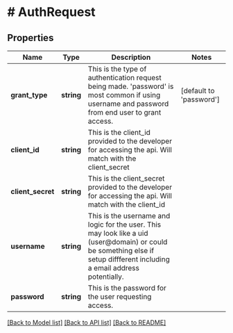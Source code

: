 # # AuthRequest

## Properties

Name | Type | Description | Notes
------------ | ------------- | ------------- | -------------
**grant_type** | **string** | This is the type of authentication request being made. &#39;password&#39; is most common if using username and password from end user to grant access. | [default to 'password']
**client_id** | **string** | This is the client_id provided to the developer for accessing the api. Will match with the client_secret |
**client_secret** | **string** | This is the client_secret provided to the developer for accessing the api. Will match with the client_id |
**username** | **string** | This is the username and logic for the user. This may look like a uid (user@domain) or could be something else if setup diffferent including a email address potentially. |
**password** | **string** | This is the password for the user requesting access. |

[[Back to Model list]](../../README.md#models) [[Back to API list]](../../README.md#endpoints) [[Back to README]](../../README.md)
